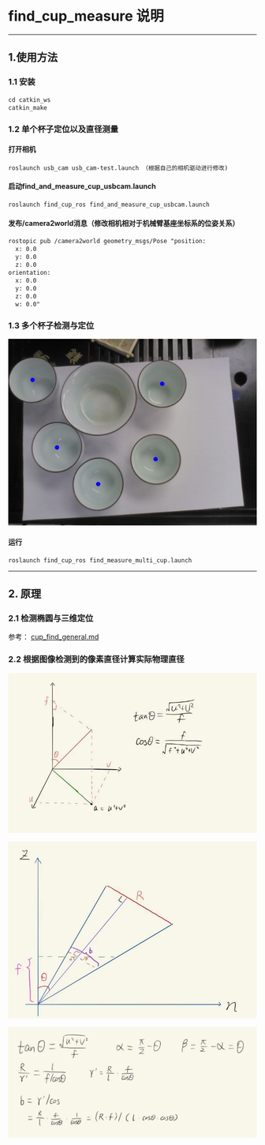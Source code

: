 # find_cup_measure 说明
---
## 1.使用方法

### 1.1 安装
```
cd catkin_ws
catkin_make
``` 

### 1.2 单个杯子定位以及直径测量 

#### 打开相机
```
roslaunch usb_cam usb_cam-test.launch （根据自己的相机驱动进行修改)
```

#### 启动find_and_measure_cup_usbcam.launch

```
roslaunch find_cup_ros find_and_measure_cup_usbcam.launch
```

#### 发布/camera2world消息（修改相机相对于机械臂基座坐标系的位姿关系）

```
rostopic pub /camera2world geometry_msgs/Pose "position:
  x: 0.0
  y: 0.0
  z: 0.0
orientation:
  x: 0.0
  y: 0.0
  z: 0.0
  w: 0.0"
```

### 1.3 多个杯子检测与定位
![multi_cup_find](img/multi_cup_find.png)


#### 运行
```
roslaunch find_cup_ros find_measure_multi_cup.launch
```

---
## 2. 原理

### 2.1 检测椭圆与三维定位

参考： [cup_find_general.md](cup_find_general.md)

### 2.2 根据图像检测到的像素直径计算实际物理直径

![1](img/cup_measure1.jpg)

![2](img/cup_measure2.jpg)

![3](img/cup_measure3.jpg)
